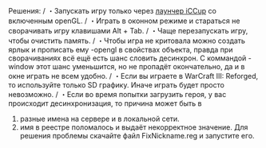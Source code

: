 Решения:
/
・Запускать игру только через [лаунчер iCCup](https://iccup.com/files/download/b275d12e2999fbff29a77ff856e70138/iCCup_launcher.html) со включенным openGL.
/
・Играть в оконном режиме и стараться не сворачивать игру клавишами Alt + Tab.
/
・Чаще перезапускать игру, чтобы очистить память.
/
・Чтобы игра не критовала можно создать ярлык и прописать ему -opengl в свойствах объекта, правда при сворачиваниях всё ещё есть шанс словить десинхрон.
С коммандой -window этот шанс уменьшится, но не пропадёт окончательно, да и в окне играть не всем удобно.
/
・Если вы играете в WarCraft III: Reforged, то используйте только SD графику. Иначе играть будет просто невозможно.
/
・Если во время попытки загрузить героя, у вас происходит десинхронизация, то причина может быть в

1. разные имена на сервере и в локальной сети.
2. имя в реестре поломалось и выдаёт некорректное значение.
   Для решения проблемы скачайте файл FixNickname.reg и запустите его.

